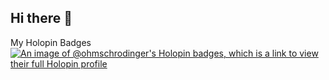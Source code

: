 ## Hi there 👋
My Holopin Badges
[![An image of @ohmschrodinger's Holopin badges, which is a link to view their full Holopin profile](https://holopin.me/ohmschrodinger)](https://holopin.io/@ohmschrodinger)
<!--
**ohmschrodinger/ohmschrodinger** is a ✨ _special_ ✨ repository because its `README.md` (this file) appears on your GitHub profile.

Here are some ideas to get you started:

- 🔭 I’m currently working on ...
- 🌱 I’m currently learning ...
- 👯 I’m looking to collaborate on ...
- 🤔 I’m looking for help with ...
- 💬 Ask me about ...
- 📫 How to reach me: ...
- 😄 Pronouns: ...
- ⚡ Fun fact: ...
-->
